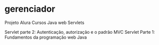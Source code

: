 # gerenciador
Projeto Alura Cursos Java web Servlets

Servlet parte 2: Autenticação, autorização e o padrão MVC
Servlet Parte 1: Fundamentos da programação web Java
